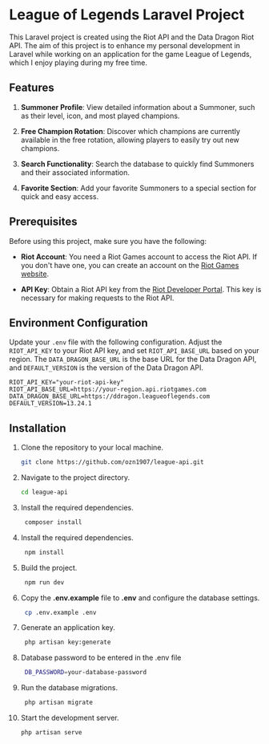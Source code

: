 # League of Legends Laravel Project

This Laravel project is created using the Riot API and the Data Dragon Riot API. The aim of this project is to enhance my personal development in Laravel while working on an application for the game League of Legends, which I enjoy playing during my free time.

## Features

1. **Summoner Profile**: View detailed information about a Summoner, such as their level, icon, and most played champions.

2. **Free Champion Rotation**: Discover which champions are currently available in the free rotation, allowing players to easily try out new champions.

3. **Search Functionality**: Search the database to quickly find Summoners and their associated information.

4. **Favorite Section**: Add your favorite Summoners to a special section for quick and easy access.

## Prerequisites

Before using this project, make sure you have the following:

- **Riot Account**: You need a Riot Games account to access the Riot API. If you don't have one, you can create an account on the [Riot Games website](https://signup.na.leagueoflegends.com/).

- **API Key**: Obtain a Riot API key from the [Riot Developer Portal](https://developer.riotgames.com/). This key is necessary for making requests to the Riot API.

## Environment Configuration

Update your `.env` file with the following configuration. Adjust the `RIOT_API_KEY` to your Riot API key, and set `RIOT_API_BASE_URL` based on your region. The `DATA_DRAGON_BASE_URL` is the base URL for the Data Dragon API, and `DEFAULT_VERSION` is the version of the Data Dragon API.

```env
RIOT_API_KEY="your-riot-api-key"
RIOT_API_BASE_URL=https://your-region.api.riotgames.com
DATA_DRAGON_BASE_URL=https://ddragon.leagueoflegends.com
DEFAULT_VERSION=13.24.1
```

## Installation
1. Clone the repository to your local machine.

   ```bash
   git clone https://github.com/ozn1907/league-api.git

2. Navigate to the project directory.

   ```bash
   cd league-api

3. Install the required dependencies.
   ```bash
    composer install

4. Install the required dependencies.
   ```bash
    npm install

5. Build the project.
   ```bash
    npm run dev

6. Copy the **.env.example** file to **.env** and configure the database settings.
   ```bash
    cp .env.example .env

7. Generate an application key.
   ```bash
    php artisan key:generate

8. Database password to be entered in the .env file
   ```bash
    DB_PASSWORD=your-database-password

9. Run the database migrations.
   ```bash
    php artisan migrate

10. Start the development server.
    ```bash
    php artisan serve
